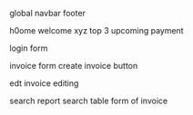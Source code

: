 global
navbar
footer


h0ome
welcome xyz
top 3 upcoming payment


login
form 


invoice
form 
create invoice button



edt invoice
editing

search report
search 
table form of invoice

